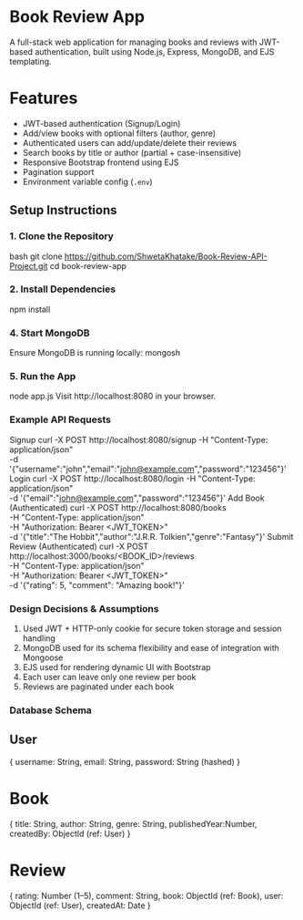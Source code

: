 # Book Review App

A full-stack web application for managing books and reviews with JWT-based authentication, built using Node.js, Express, MongoDB, and EJS templating.


# Features

- JWT-based authentication (Signup/Login)
- Add/view books with optional filters (author, genre)
- Authenticated users can add/update/delete their reviews
- Search books by title or author (partial + case-insensitive)
- Responsive Bootstrap frontend using EJS
- Pagination support
- Environment variable config (`.env`)



## Setup Instructions

### 1. Clone the Repository

bash
git clone https://github.com/ShwetaKhatake/Book-Review-API-Project.git
cd book-review-app

### 2. Install Dependencies

npm install

### 4. Start MongoDB
Ensure MongoDB is running locally:
mongosh

### 5. Run the App
node app.js
Visit http://localhost:8080 in your browser.

### Example API Requests
Signup
curl -X POST http://localhost:8080/signup -H "Content-Type: application/json" \
-d '{"username":"john","email":"john@example.com","password":"123456"}'
Login
curl -X POST http://localhost:8080/login -H "Content-Type: application/json" \
-d '{"email":"john@example.com","password":"123456"}'
Add Book (Authenticated)
curl -X POST http://localhost:8080/books \
-H "Content-Type: application/json" \
-H "Authorization: Bearer <JWT_TOKEN>" \
-d '{"title":"The Hobbit","author":"J.R.R. Tolkien","genre":"Fantasy"}'
Submit Review (Authenticated)
curl -X POST http://localhost:3000/books/<BOOK_ID>/reviews \
-H "Content-Type: application/json" \
-H "Authorization: Bearer <JWT_TOKEN>" \
-d '{"rating": 5, "comment": "Amazing book!"}'

### Design Decisions & Assumptions
1. Used JWT + HTTP-only cookie for secure token storage and session handling
2. MongoDB used for its schema flexibility and ease of integration with Mongoose
3. EJS used for rendering dynamic UI with Bootstrap
4.  Each user can leave only one review per book
5.  Reviews are paginated under each book

### Database Schema
## User
{
  username: String,
  email: String,
  password: String (hashed)
}

# Book
{
  title: String,
  author: String,
  genre: String,
  publishedYear:Number,
  createdBy: ObjectId (ref: User)
}

# Review
{
  rating: Number (1–5),
  comment: String,
  book: ObjectId (ref: Book),
  user: ObjectId (ref: User),
  createdAt: Date
}



